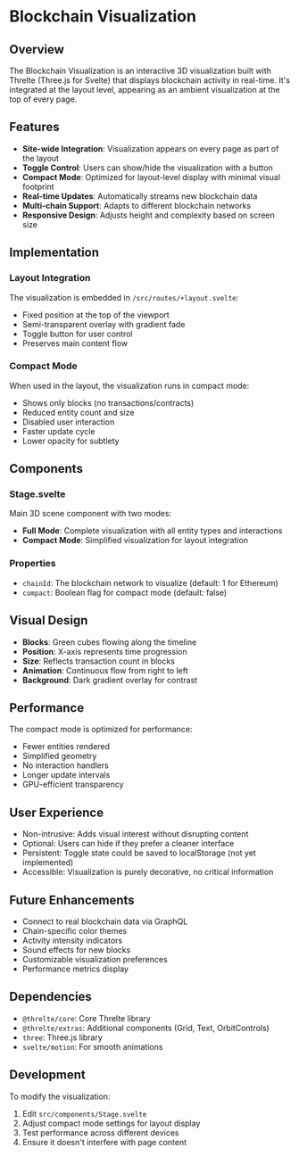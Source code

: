 # Blockchain Visualization

## Overview
The Blockchain Visualization is an interactive 3D visualization built with Threlte (Three.js for Svelte) that displays blockchain activity in real-time. It's integrated at the layout level, appearing as an ambient visualization at the top of every page.

## Features
- **Site-wide Integration**: Visualization appears on every page as part of the layout
- **Toggle Control**: Users can show/hide the visualization with a button
- **Compact Mode**: Optimized for layout-level display with minimal visual footprint
- **Real-time Updates**: Automatically streams new blockchain data
- **Multi-chain Support**: Adapts to different blockchain networks
- **Responsive Design**: Adjusts height and complexity based on screen size

## Implementation

### Layout Integration
The visualization is embedded in `/src/routes/+layout.svelte`:
- Fixed position at the top of the viewport
- Semi-transparent overlay with gradient fade
- Toggle button for user control
- Preserves main content flow

### Compact Mode
When used in the layout, the visualization runs in compact mode:
- Shows only blocks (no transactions/contracts)
- Reduced entity count and size
- Disabled user interaction
- Faster update cycle
- Lower opacity for subtlety

## Components

### Stage.svelte
Main 3D scene component with two modes:
- **Full Mode**: Complete visualization with all entity types and interactions
- **Compact Mode**: Simplified visualization for layout integration

### Properties
- `chainId`: The blockchain network to visualize (default: 1 for Ethereum)
- `compact`: Boolean flag for compact mode (default: false)

## Visual Design
- **Blocks**: Green cubes flowing along the timeline
- **Position**: X-axis represents time progression
- **Size**: Reflects transaction count in blocks
- **Animation**: Continuous flow from right to left
- **Background**: Dark gradient overlay for contrast

## Performance
The compact mode is optimized for performance:
- Fewer entities rendered
- Simplified geometry
- No interaction handlers
- Longer update intervals
- GPU-efficient transparency

## User Experience
- Non-intrusive: Adds visual interest without disrupting content
- Optional: Users can hide if they prefer a cleaner interface
- Persistent: Toggle state could be saved to localStorage (not yet implemented)
- Accessible: Visualization is purely decorative, no critical information

## Future Enhancements
- Connect to real blockchain data via GraphQL
- Chain-specific color themes
- Activity intensity indicators
- Sound effects for new blocks
- Customizable visualization preferences
- Performance metrics display

## Dependencies
- `@threlte/core`: Core Threlte library
- `@threlte/extras`: Additional components (Grid, Text, OrbitControls)
- `three`: Three.js library
- `svelte/motion`: For smooth animations

## Development
To modify the visualization:
1. Edit `src/components/Stage.svelte`
2. Adjust compact mode settings for layout display
3. Test performance across different devices
4. Ensure it doesn't interfere with page content 